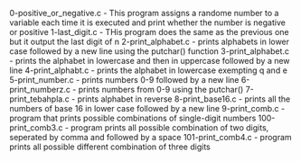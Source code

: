 0-positive_or_negative.c - This program assigns a randome number to a variable each time it is executed and print whether the number is negative or positive
1-last_digit.c - THis program does the same as the previous one but it output the last digit of n
2-print_alphabet.c - prints alphabets in lower case followed by a new line using the putchar() function
3-print_alphabet.c - prints the alphabet in lowercase and then in uppercase followed by a new line
4-print_alphabt.c - prints the alphabet in lowercase exempting q and e
5-print_number.c - prints numbers 0-9 followed by a new line
6-print_numberz.c - prints numbers from 0-9 using the putchar()
7-print_tebahpla.c - prints alphabet in reverse
8-print_base16.c - prints all the numbers of base 16 in lower case followed by a new line
9-print_comb.c - program that prints possible combinations of single-digit numbers
100-print_comb3.c - program prints all possible combination of two digits, seperated by comma and followed by a space
101-print_comb4.c - program prints all possible different combination of three digits

